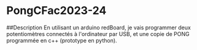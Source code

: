 # PongCFac2023-24

##Description
En utilisant un arduino redBoard, je vais programmer deux potentiomètres connectés à l'ordinateur par USB, et une copie de PONG programmée en c++ (prototype en python).
